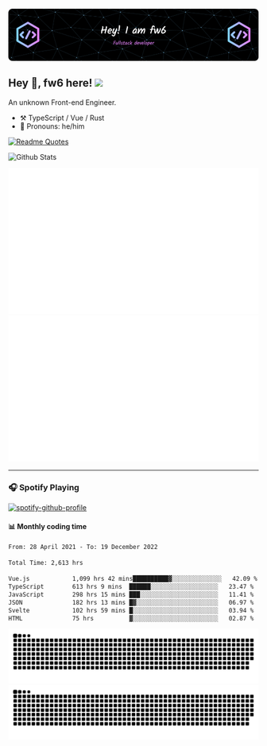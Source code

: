 ![Header](github-header-image.png)

## Hey 👋, fw6 here! <img src="https://github.githubassets.com/images/mona-whisper.gif" height="24" />


An unknown Front-end Engineer.

-   :hammer_and_pick: TypeScript / Vue / Rust
-   :man: Pronouns: he/him


[![Readme Quotes](https://quotes-github-readme.vercel.app/api?type=horizontal&theme=algolia)](https://github.com/piyushsuthar/github-readme-quotes)



![Github Stats](https://github-readme-stats.vercel.app/api?username=fw6&bg_color=30,e96443,904e95&title_color=fff&text_color=fff)

![](https://raw.githubusercontent.com/fw6/github-stats-transparent/output/generated/overview.svg)
![](https://raw.githubusercontent.com/fw6/github-stats-transparent/output/generated/languages.svg)


---

### 🎧 Spotify Playing

<!-- ![spotify-github-profile](/img/default.svg) -->

[![spotify-github-profile](https://spotify-github-profile.vercel.app/api/view?uid=r6wn4hdvypv0lkzyrj0e0pjct&cover_image=true&theme=default&bar_color=53b14f&bar_color_cover=true)](https://github.com/kittinan/spotify-github-profile)
#### :bar_chart: Monthly coding time

<!--START_SECTION:waka-->

```text
From: 28 April 2021 - To: 19 December 2022

Total Time: 2,613 hrs

Vue.js            1,099 hrs 42 mins██████████▓░░░░░░░░░░░░░░   42.09 %
TypeScript        613 hrs 9 mins  ██████░░░░░░░░░░░░░░░░░░░   23.47 %
JavaScript        298 hrs 15 mins ███░░░░░░░░░░░░░░░░░░░░░░   11.41 %
JSON              182 hrs 13 mins █▓░░░░░░░░░░░░░░░░░░░░░░░   06.97 %
Svelte            102 hrs 59 mins █░░░░░░░░░░░░░░░░░░░░░░░░   03.94 %
HTML              75 hrs          ▓░░░░░░░░░░░░░░░░░░░░░░░░   02.87 %
```

<!--END_SECTION:waka-->




![github contribution grid snake animation](https://raw.githubusercontent.com/platane/platane/output/github-contribution-grid-snake-dark.svg#gh-dark-mode-only)![github contribution grid snake animation](https://raw.githubusercontent.com/platane/platane/output/github-contribution-grid-snake.svg#gh-light-mode-only)

